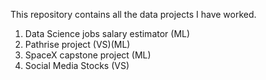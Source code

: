This repository contains all the data projects I have worked.
1. Data Science jobs salary estimator (ML)
2. Pathrise project (VS)(ML)
3. SpaceX capstone project (ML)
4. Social Media Stocks (VS)

